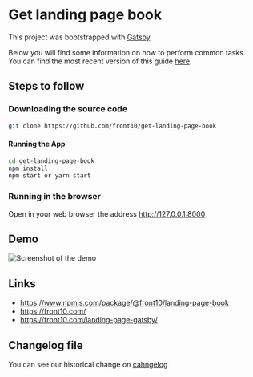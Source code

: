 # Get landing page book

This project was bootstrapped with [Gatsby](https://github.com/gatsbyjs/gatsby).

Below you will find some information on how to perform common tasks.<br>
You can find the most recent version of this guide [here](https://www.gatsbyjs.org/docs).

## Steps to follow

### Downloading the source code

```bash
git clone https://github.com/front10/get-landing-page-book
```

#### Running the App

```bash
cd get-landing-page-book
npm install
npm start or yarn start
```

### Running in the browser

Open in your web browser the address http://127.0.0.1:8000

## Demo

![Screenshot of the demo](https://raw.githubusercontent.com/front10/get-landing-page-book/master/capture.png)

## Links

- https://www.npmjs.com/package/@front10/landing-page-book
- https://front10.com/
- https://front10.com/landing-page-gatsby/

## Changelog file

You can see our historical change on [cahngelog](https://github.com/front10/get-landing-page-book)
